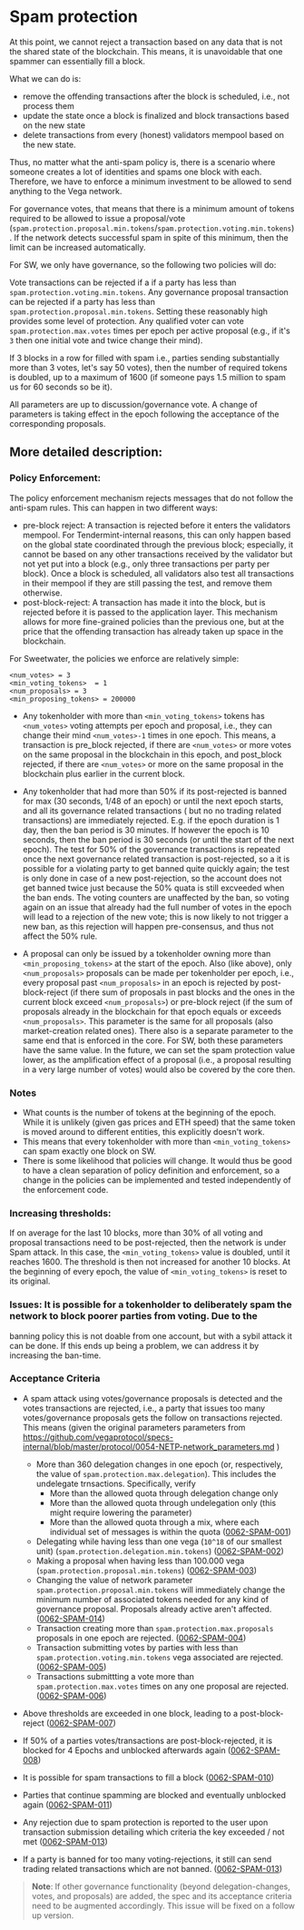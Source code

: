 # Spam protection

At this point, we cannot reject a transaction based on any data that is not the shared state 
of the blockchain. This means, it is unavoidable that one spammer can essentially fill a block.

What we can do is:
- remove the offending transactions after the block is scheduled, i.e., not process them
- update the state once a block is finalized and block transactions based on the new state
- delete transactions from every (honest) validators mempool based on the new state.

Thus, no matter what the anti-spam policy is, there is a scenario where someone creates
a lot of identities and spams one block with each. Therefore, we have to enforce a minimum
investment to be allowed to send anything to the Vega network.

For governance votes, that means that there is a minimum amount of tokens required to be allowed
to issue a proposal/vote (`spam.protection.proposal.min.tokens`/`spam.protection.voting.min.tokens`). If the network detects successful spam in spite of this minimum, then the limit can be increased automatically.

For SW, we only have governance, so the following two policies will do:

Vote transactions can be rejected if a if a party has less than `spam.protection.voting.min.tokens`. Any governance proposal transaction can be rejected if a party has less than `spam.protection.proposal.min.tokens`. Setting these reasonably high provides some level of protection. 
Any qualified voter can vote `spam.protection.max.votes` times per epoch per active proposal (e.g., if it's `3` then  one initial vote and twice change their mind).

If 3 blocks in a row for filled with spam i.e., parties sending substantially more than 3 votes, let's say 50 votes), 
then the number of required tokens is doubled, up to a maximum of 1600 (if someone pays 1.5 million to spam us for 60 
seconds so be it).

All parameters are up to discussion/governance vote. A change of parameters is taking effect in the epoch following the acceptance of the 
corresponding proposals. 

## More detailed description:

### Policy Enforcement:

The policy enforcement mechanism rejects messages that do not follow the anti-spam rules. This can happen in
two different ways:
- pre-block reject: A transaction is rejected before it enters the validators mempool. For Tendermint-internal
  reasons, this can only happen based on the global state coordinated through the previous block; especially,
  it cannot be based on any other transactions received by the validator but not yet put into a block
  (e.g., only three transactions per party per block).
  Once a block is scheduled, all validators also test all transactions in their mempool if they are
  still passing the test, and remove them otherwise.
- post-block-reject: A transaction has made it into the block, but is rejected before it is passed to the application layer.
  This mechanism allows for more fine-grained policies than the previous one, but at the price that the
  offending transaction has already taken up space in the blockchain.


For Sweetwater, the policies we enforce are relatively simple:

```
<num_votes> = 3
<min_voting_tokens>  = 1
<num_proposals> = 3
<min_proposing_tokens> = 200000
```

- Any tokenholder with more than `<min_voting_tokens>` tokens has `<num_votes>` voting attempts per epoch
 and proposal, i.e., they can change their mind `<num_votes>-1` times in one epoch. This means, a transaction is
 pre_block rejected, if there are `<num_votes>` or more votes on the same proposal in the blockchain in this epoch, and
 post_block rejected, if there are `<num_votes>` or more on the same proposal in the blockchain plus earlier in the current block.

- Any tokenholder that had more than 50% if its post-rejected is banned for max (30 seconds, 1/48 of an epoch) or until the next epoch starts, and all its governance related transactions ( but no no trading related transactions) are immediately rejected. E.g. if the epoch duration is 1 day, then the ban period is 30 minutes. If however the epoch is 10 seconds, then the ban period is 30 seconds (or until the start of the next epoch). The test for 50% of the governance transactions is repeated once the next governance related transaction is post-rejected, so a it is possible for a violating party to get banned quite quickly again; the test is only done in case of a new post-rejection, so the account does not get banned twice just because the 50% quata is still excveeded when the ban ends.
The voting counters are unaffected by the ban, so voting again on an issue that already had the full number of votes in the epoch will lead to a rejection of the new vote; this is now likely to not trigger a new ban, as this rejection will happen pre-consensus, and thus not affect the 50% rule.
  
- A proposal can only be issued by a tokenholder owning more than `<min_proposing_tokens>` at the start of the epoch. Also
   (like above), only `<num_proposals>` proposals can be made per tokenholder per epoch, i.e., every proposal past `<num_proposals>` in an epoch is
   rejected by post-block-reject (if there sum of proposals in past blocks and the ones in the current block exceed
   `<num_proposals>`) or pre-block reject (if the sum of proposals already in the blockchain for that epoch equals or exceeds 
   `<num_proposals>`. This parameter is the same for all proposals (also market-creation related ones). 
   There also is a separate parameter to the same end that is enforced in the core. For SW, both these parameters have the same value. 
   In the future, we can set the spam protection value lower, as the amplification effect of a proposal (i.e., a proposal resulting in
   a very large number of votes) would also be covered by the core then.
   
### Notes
- What counts is the number of tokens at the beginning of the epoch. While it is unlikely (given gas prices
 and ETH speed) that the same token is moved around to different entities, this explicitly doesn't work.
- This means that every tokenholder with more than `<min_voting_tokens>` can spam exactly one block on SW.
- There is some likelihood that policies will change. It would thus be good to have a clean separation of
 policy definition and enforcement, so a change in the policies can be implemented and tested independently of
 the enforcement code.

### Increasing thresholds:
If on average for the last 10 blocks, more than 30% of all voting and proposal transactions need to be post-rejected, then the network is
under Spam attack. In this case, the `<min_voting_tokens>` value is doubled, until it reaches 1600. The threshold
is then not increased for another 10 blocks. At the beginning of every epoch, the value of `<min_voting_tokens>` is reset to its original.


### Issues: It is possible for a tokenholder to deliberately spam the network to block poorer parties from voting. Due to the
  banning policy this is not doable from one account, but with a sybil attack it can be done. If this ends up being a
  problem, we can address it by increasing the ban-time.
  
### Acceptance Criteria

 - A spam attack using votes/governance proposals is detected and the votes transactions are rejected, i.e.,
   a party that issues too many votes/governance proposals gets the follow on transactions rejected. This means
   (given the original parameters parameters from https://github.com/vegaprotocol/specs-internal/blob/master/protocol/0054-NETP-network_parameters.md
   )
   - More than 360 delegation changes in one epoch (or, respectively, the value of `spam.protection.max.delegation`). This includes the undelegate trnsactions. Specifically, verify
      -    More than the allowed quota through delegation change only
      -    More than the allowed quota through undelegation only (this might require lowering the parameter)
      -    More than the allowed quota through a mix, where each individual set of messages is within the quota
     (<a name="0062-SPAM-001" href="#0062-SPAM-001">0062-SPAM-001</a>)
   - Delegating while having less than one vega (`10^18` of our smallest unit) (`spam.protection.delegation.min.tokens`)  (<a name="0062-SPAM-002" href="#0062-SPAM-002">0062-SPAM-002</a>)
   - Making a proposal when having less than 100.000 vega (`spam.protection.proposal.min.tokens`)  (<a name="0062-SPAM-003" href="#0062-SPAM-003">0062-SPAM-003</a>)
   - Changing the value of network parameter `spam.protection.proposal.min.tokens` will immediately change the minimum number of associated tokens needed for any kind of governance proposal. Proposals already active aren't affected.(<a name="0062-SPAM-014" href="#0062-SPAM-014">0062-SPAM-014</a>)
   - Transaction creating more than `spam.protection.max.proposals` proposals in one epoch are rejected.  (<a name="0062-SPAM-004" href="#0062-SPAM-004">0062-SPAM-004</a>)
   - Transaction submitting votes by parties with less than `spam.protection.voting.min.tokens` vega associated are rejected.  (<a name="0062-SPAM-005" href="#0062-SPAM-005">0062-SPAM-005</a>)
   - Transactions submittting a vote more than `spam.protection.max.votes` times on any one proposal are rejected. (<a name="0062-SPAM-006" href="#0062-SPAM-006">0062-SPAM-006</a>)
   
 - Above thresholds are exceeded in one block, leading to a post-block-reject  (<a name="0062-SPAM-007" href="#0062-SPAM-007">0062-SPAM-007</a>)
 - If 50% of a parties votes/transactions are post-block-rejected, it is blocked for 4 Epochs and unblocked afterwards again  (<a name="0062-SPAM-008" href="#0062-SPAM-008">0062-SPAM-008</a>)
 - It is possible for spam transactions to fill a block (<a name="0062-SPAM-010" href="#0062-SPAM-010">0062-SPAM-010</a>)
 - Parties that continue spamming are blocked and eventually unblocked again  (<a name="0062-SPAM-011" href="#0062-SPAM-011">0062-SPAM-011</a>)
 - Any rejection due to spam protection is reported to the user upon transaction submission detailing which criteria the key exceeded / not met  (<a name="0062-SPAM-013" href="#0062-SPAM-013">0062-SPAM-013</a>)  
 - If a party is banned for too many voting-rejections, it still can send trading related transactions which are not banned. (<a name="0062-SPAM-014" href="#0062-SPAM-014">0062-SPAM-013</a>)  

> **Note**: If other governance functionality (beyond delegation-changes, votes, and proposals) are added, the spec and its acceptance criteria need to be augmented accordingly. This issue will be fixed on a follow up version.

